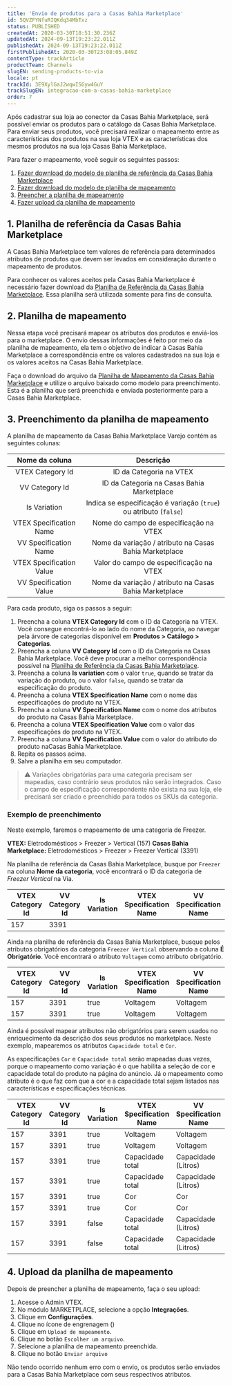 ```yaml
---
title: 'Envio de produtos para a Casas Bahia Marketplace'
id: 5QVZFYNfuRIQKdq34MbTxz
status: PUBLISHED
createdAt: 2020-03-30T18:51:30.236Z
updatedAt: 2024-09-13T19:23:22.011Z
publishedAt: 2024-09-13T19:23:22.011Z
firstPublishedAt: 2020-03-30T23:08:05.849Z
contentType: trackArticle
productTeam: Channels
slugEN: sending-products-to-via
locale: pt
trackId: 3E9XylGaJ2wqwISGyw4GuY
trackSlugEN: integracao-com-a-casas-bahia-marketplace
order: 7
---
```


Após cadastrar sua loja ao conector da Casas Bahia Marketplace, será possível enviar os produtos para o catálogo da Casas Bahia Marketplace. Para enviar seus produtos, você precisará realizar o mapeamento entre as características dos produtos na sua loja VTEX e as características dos mesmos produtos na sua loja Casas Bahia Marketplace. 

Para fazer o mapeamento, você seguir os seguintes passos:

1. [Fazer download do modelo de planilha de referência da Casas Bahia Marketplace](#1-planilha-de-referencia-da-casas-bahia-marketplace)
2. [Fazer download do modelo de planilha de mapeamento](#2-planilha-de-mapeamento)
3. [Preencher a planilha de mapeamento](#3-preenchimento-da-planilha-de-mapeamento)
4. [Fazer upload da planilha de mapeamento](#4-upload-da-planilha-de-mapeamento)

## 1. Planilha de referência da Casas Bahia Marketplace

A Casas Bahia Marketplace tem valores de referência para determinados atributos de produtos que devem ser levados em consideração durante o mapeamento de produtos. 

Para conhecer os valores aceitos pela Casas Bahia Marketplace é necessário fazer download da [Planilha de Referência da Casas Bahia Marketplace](//downloads.ctfassets.net/alneenqid6w5/V8zddFJSgYjQTKVQC810o/7313e8727ddd1311df3f201f2c140215/viavarejo-categories__1_.csv). Essa planilha será utilizada somente para fins de consulta.

## 2. Planilha de mapeamento

Nessa etapa você precisará mapear os atributos dos produtos e enviá-los para o marketplace. O envio dessas informações é feito por meio da planilha de mapeamento, ela tem o objetivo de indicar à Casas Bahia Marketplace a correspondência entre os valores cadastrados na sua loja e os valores aceitos na Casas Bahia Marketplace.

Faça o download do arquivo da [Planilha de Mapeamento da Casas Bahia Marketplace](https://cdn.statically.io/gh/vtexdocs/help-center-content/files-migration-script/docs/pt/tracks/marketplace/integracao-com-a-casas-bahia-marketplace/vvj_map__1_.xlsx) e utilize o arquivo baixado como modelo para preenchimento. Esta é a planilha que será preenchida e enviada posteriormente para a Casas Bahia Marketplace.

## 3. Preenchimento da planilha de mapeamento

A planilha de mapeamento da Casas Bahia Marketplace Varejo contém as seguintes colunas:

| Nome da coluna | Descrição  |
| :-------:| :--------:|
| VTEX Category Id| ID da Categoria na VTEX |
| VV Category Id | ID da Categoria na Casas Bahia Marketplace  |
| Is Variation | Indica se especificação é variação (`true`) ou atributo (`false`) |
| VTEX Specification Name  | Nome do campo de especificação na VTEX |
| VV Specification Name  | Nome da variação / atributo na Casas Bahia Marketplace  |
| VTEX Specification Value | Valor do campo de especificação na VTEX |
| VV Specification Value | Nome da variação / atributo na Casas Bahia Marketplace |

Para cada produto, siga os passos a seguir: 

1. Preencha a coluna **VTEX Category Id** com o ID da Categoria na VTEX. Você consegue encontrá-lo ao lado do nome da Categoria, ao navegar pela árvore de categorias disponível em **Produtos > Catálogo > Categorias**.
2. Preencha a coluna **VV Category Id** com o ID da Categoria na Casas Bahia Marketplace. Você deve procurar a melhor correspondência possível na [Planilha de Referência da Casas Bahia Marketplace](#1-planilha-de-referencia-da-casas-bahia-marketplace).
3. Preencha a coluna **Is variation** com o valor `true`, quando se tratar da variação do produto, ou o valor `false`, quando se tratar da especificação do produto.
4. Preencha a coluna **VTEX Specification Name** com o nome das especificações do produto na VTEX.
5. Preencha a coluna **VV Specification Name** com o nome dos atributos do produto na Casas Bahia Marketplace.
6. Preencha a coluna **VTEX Specification Value** com o valor das especificações do produto na VTEX.
7. Preencha a coluna **VV Specification Value** com o valor do atributo do produto naCasas Bahia Marketplace.
8. Repita os passos acima.
9. Salve a planilha em seu computador.

> ⚠️ Variações obrigatórias para uma categoria precisam ser mapeadas, caso contrário seus produtos não serão integrados. Caso o campo de especificação correspondente não exista na sua loja, ele precisará ser criado e preenchido para todos os SKUs da categoria.

### Exemplo de preenchimento

Neste exemplo, faremos o mapeamento de uma categoria de Freezer.

**VTEX:** Eletrodomésticos > Freezer > Vertical (157)
**Casas Bahia Marketplace:** Eletrodomésticos > Freezer > Freezer Vertical (3391)

Na planilha de referência da Casas Bahia Marketplace, busque por `Freezer` na coluna **Nome da categoria**, você encontrará o ID da categoria de *Freezer Vertical* na Via.

| VTEX Category Id | VV Category Id | Is Variation | VTEX Specification Name | VV Specification Name | VTEX Specification Value | VV Specification Value |
| ---- | ---- | ----| -----| ----|----|----|
| 157 | 3391 |    |    |     |     |     |

Ainda na planilha de referência da Casas Bahia Marketplace, busque pelos atributos obrigatórios da categoria `Freezer Vertical` observando a coluna **É Obrigatório**. Você encontrará o atributo `Voltagem` como atributo obrigatório. 

| VTEX Category Id | VV Category Id | Is Variation | VTEX Specification Name | VV Specification Name | VTEX Specification Value | VV Specification Value |
| ---- | ----- | ----- | ----- | ---- | ---- | ---- |
| 157| 3391 | true | Voltagem | Voltagem | 127 volts | 110V |
| 157 | 3391 | true | Voltagem | Voltagem | 220 volts | 220V |

Ainda é possível mapear atributos não obrigatórios para serem usados no enriquecimento da descrição dos seus produtos no marketplace. Neste exemplo, mapearemos os atributos `Capacidade total` e `Cor`.

As especificações `Cor` e `Capacidade total` serão mapeadas duas vezes, porque o mapeamento como variação é o que habilita a seleção de cor e capacidade total do produto na página do anúncio. Já o mapeamento como atributo é o que faz com que a cor e a capacidade total sejam listados nas características e especificações técnicas.

| VTEX Category Id | VV Category Id | Is Variation | VTEX Specification Name | VV Specification Name | VTEX Specification Value | VV Specification Value |
| ----- | ----- | ----- | -----| ---- | ----- | ----- |
| 157| 3391 | true | Voltagem | Voltagem | 127 volts | 110V |
| 157 | 3391 | true | Voltagem | Voltagem | 220 volts | 220V |
| 157| 3391 | true | Capacidade total | Capacidade (Litros)| 246l | 246L |
| 157 | 3391 | true | Capacidade total | Capacidade (Litros) | 565l | 565L |
| 157 | 3391 | true | Cor | Cor | Branco | Branco |
| 157 | 3391 | true | Cor | Cor | Branco | Branco |
| 157 | 3391 | false | Capacidade total | Capacidade (Litros)| 246l | 246L |
| 157 | 3391 | false | Capacidade total | Capacidade (Litros)| 565l | 565L |

## 4. Upload da planilha de mapeamento

Depois de preencher a planilha de mapeamento, faça o seu upload:

1. Acesse o Admin VTEX.
2. No módulo MARKETPLACE, selecione a opção **Integrações**.
3. Clique em **Configurações**.
4. Clique no ícone de engrenagem (<i class="fas fa-cog"></i>)
5. Clique em `Upload de mapeamento`.
6. Clique no botão `Escolher um arquivo`.
7. Selecione a planilha de mapeamento preenchida.
8. Clique no botão `Enviar arquivo`

Não tendo ocorrido nenhum erro com o envio, os produtos serão enviados para a Casas Bahia Marketplace com seus respectivos atributos.
